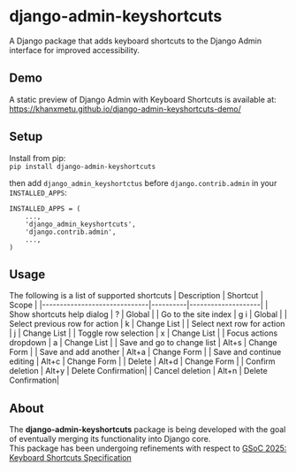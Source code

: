 # django-admin-keyshortcuts
A Django package that adds keyboard shortcuts to the Django Admin interface for improved accessibility.  

## Demo
A static preview of Django Admin with Keyboard Shortcuts is available at:  
https://khanxmetu.github.io/django-admin-keyshortcuts-demo/

## Setup
Install from pip:  
`pip install django-admin-keyshortcuts`

then add `django_admin_keyshortctus` before `django.contrib.admin` in your `INSTALLED_APPS`:

```
INSTALLED_APPS = (
    ...,
    'django_admin_keyshortcuts',
    'django.contrib.admin', 
    ...,
)
```

## Usage
The following is a list of supported shortcuts
| Description                   | Shortcut | Scope              |
|------------------------------|----------|--------------------|
| Show shortcuts help dialog             | ?        | Global             |
| Go to the site index         | g i      | Global             |
| Select previous row for action | k      | Change List        |
| Select next row for action   | j        | Change List        |
| Toggle row selection         | x        | Change List        |
| Focus actions dropdown       | a        | Change List        |
| Save and go to change list   | Alt+s    | Change Form        |
| Save and add another         | Alt+a    | Change Form        |
| Save and continue editing    | Alt+c    | Change Form        |
| Delete                       | Alt+d    | Change Form        |
| Confirm deletion             | Alt+y    | Delete Confirmation|
| Cancel deletion              | Alt+n    | Delete Confirmation|

## About
The **django-admin-keyshortcuts** package is being developed with the goal of eventually merging its functionality into Django core.  
This package has been undergoing refinements with respect to [GSoC 2025: Keyboard Shortcuts Specification](https://docs.google.com/document/d/1sFyl53B4IPWpYX7Q0vJYaNiCaJbe3Ym3_m1Dgk_gmr8/)
